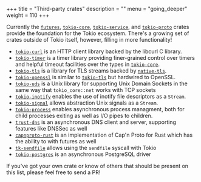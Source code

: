 +++
title = "Third-party crates"
description = ""
menu = "going_deeper"
weight = 110
+++

Currently the [`futures`], [`tokio-core`], [`tokio-service`], and [`tokio-proto`] crates provide
the foundation for the Tokio ecosystem. There's a growing set of crates outside
of Tokio itself, however, filling in more functionality!

* [`tokio-curl`] is an HTTP client library backed by the libcurl C library.
* [`tokio-timer`] is a timer library providing finer-grained control over timers
  and helpful timeout facilities over the types in [`tokio-core`].
* [`tokio-tls`] is a library for TLS streams backed by [`native-tls`].
* [`tokio-openssl`] is similar to [`tokio-tls`] but hardwired to OpenSSL.
* [`tokio-uds`] is a Unix library for supporting Unix Domain Sockets in the same
  way that `tokio_core::net` works with TCP sockets
* [`tokio-inotify`] enables the use of inotify file descriptors as a `Stream`.
* [`tokio-signal`] allows abstraction Unix signals as a `Stream`.
* [`tokio-process`] enables asynchronous process managment, both for child
  processes exiting as well as I/O pipes to children.
* [`trust-dns`] is an asynchronous DNS client and server, supporting features
  like DNSSec as well
* [`capnproto-rust`] is an implementation of Cap'n Proto for Rust which has the
  ability to with futures as well
* [`tk-sendfile`] allows using the `sendfile` syscall with Tokio
* [`tokio-postgres`] is an asynchronous PostgreSQL driver

If you've got your own crate or know of others that should be present on this
list, please feel free to send a PR!

[`futures`]: https://github.com/alexcrichton/futures-rs
[`tokio-core`]: https://github.com/tokio-rs/tokio-core
[`tokio-service`]: https://github.com/tokio-rs/tokio-service
[`tokio-proto`]: https://github.com/tokio-rs/tokio-proto
[`tokio-curl`]: https://github.com/tokio-rs/tokio-curl
[`tokio-timer`]: https://github.com/tokio-rs/tokio-timer
[`tokio-tls`]: https://github.com/tokio-rs/tokio-tls
[`tokio-openssl`]: https://github.com/alexcrichton/tokio-openssl
[`native-tls`]: https://github.com/sfackler/rust-native-tls
[`tokio-uds`]: https://github.com/tokio-rs/tokio-uds
[`tokio-dns`]: https://github.com/sbstp/tokio-dns
[`tokio-inotify`]: https://github.com/dermesser/tokio-inotify
[`tokio-signal`]: https://github.com/alexcrichton/tokio-signal
[`tokio-process`]: https://github.com/alexcrichton/tokio-process
[`trust-dns`]: http://trust-dns.org/
[`capnproto-rust`]: https://github.com/dwrensha/capnproto-rust
[`tk-sendfile`]: https://crates.io/crates/tk-sendfile
[`tokio-postgres`]: https://crates.io/crates/tokio-postgres
